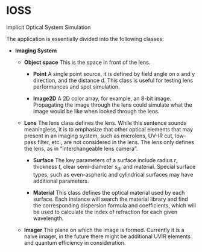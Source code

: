 # IOSS
Implicit Optical System Simulation 


The application is essentially divided into the following classes: 

- **Imaging System** 

  - **Object space** 
    This is the space in front of the lens. 

    - **Point** 
      A single point source, it is defined by field angle on x and y direction, and the distance d. This class is useful for testing lens performances and spot simulation. 

    - **Image2D** 
      A 2D color array, for example, an 8-bit image. Propagating the image through the lens could simulate what the image would be like when looked through the lens.

  - **Lens** 
    The lens class defines the lens. While this sentence sounds meaningless, it is to emphasize that other optical elements that may present in an imaging system, such as microlens, UV-IR cut, low-pass filter, etc., are not considered in the lens. The lens only defines the lens, as in “interchangeable lens camera”. 

    - **Surface**
      The key parameters of a surface include radius $r$, thickness $t$, clear semi-diameter $s_{d}$, and material. 
      Special surface types, such as even-aspheric and cylindrical surfaces may have additional parameters. 

    - **Material** 
      This class defines the optical material used by each surface. Each instance will search the material library and find the corresponding dispersion formula and coefficients, which will be used to calculate the index of refraction for each given wavelength. 

  - **Imager**
    The plane on which the image is formed. Currently it is a naive imager, in the future there might be additional UVIR elements and quantum efficiency in consideration. 
